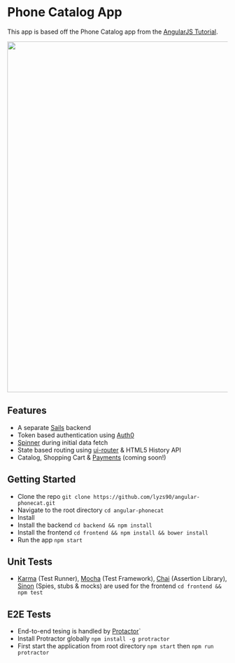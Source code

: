 # Phone Catalog App

This app is based off the Phone Catalog app from the [AngularJS Tutorial](https://docs.angularjs.org/tutorial).

<img src="https://s22.postimg.org/du24od2vl/phone-catalog.png" width="800">

## Features
- A separate [Sails](http://sailsjs.com/) backend
- Token based authentication using [Auth0](https://auth0.com/)
- [Spinner](https://github.com/Chevtek/angular-spinners) during initial data fetch
- State based routing using [ui-router](https://ui-router.github.io/) & HTML5 History API
- Catalog, Shopping Cart & [Payments](https://stripe.com/sg) (coming soon!)

## Getting Started
- Clone the repo `git clone https://github.com/lyzs90/angular-phonecat.git`
- Navigate to the root directory `cd angular-phonecat`
- Install 
- Install the backend `cd backend && npm install`
- Install the frontend `cd frontend && npm install && bower install`
- Run the app `npm start`

## Unit Tests
- [Karma](https://karma-runner.github.io/1.0/index.html) (Test Runner), [Mocha](https://mochajs.org/) (Test Framework), [Chai](http://chaijs.com/) (Assertion Library), [Sinon](http://sinonjs.org/) (Spies, stubs & mocks) are used for the frontend `cd frontend && npm test`

## E2E Tests
- End-to-end tesing is handled by [Protactor](https://github.com/angular/protractor)`
- Install Protractor globally `npm install -g protractor`
- First start the application from root directory `npm start` then `npm run protractor`